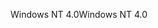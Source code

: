 <span data-ttu-id="0a65e-101">Windows NT 4.0</span><span class="sxs-lookup"><span data-stu-id="0a65e-101">Windows NT 4.0</span></span>
